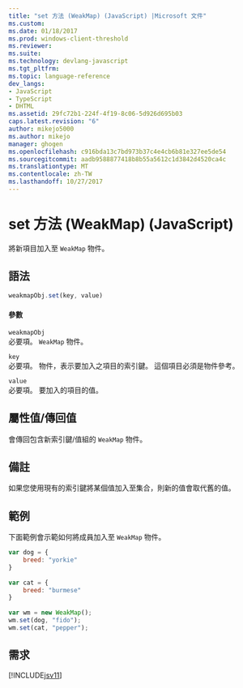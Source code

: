 ```yaml
---
title: "set 方法 (WeakMap) (JavaScript) |Microsoft 文件"
ms.custom: 
ms.date: 01/18/2017
ms.prod: windows-client-threshold
ms.reviewer: 
ms.suite: 
ms.technology: devlang-javascript
ms.tgt_pltfrm: 
ms.topic: language-reference
dev_langs:
- JavaScript
- TypeScript
- DHTML
ms.assetid: 29fc72b1-224f-4f19-8c06-5d926d695b03
caps.latest.revision: "6"
author: mikejo5000
ms.author: mikejo
manager: ghogen
ms.openlocfilehash: c916bda13c7bd973b37c4e4cb6b81e327ee5de54
ms.sourcegitcommit: aadb9588877418b8b55a5612c1d3842d4520ca4c
ms.translationtype: MT
ms.contentlocale: zh-TW
ms.lasthandoff: 10/27/2017
---
```

# <a name="set-method-weakmap-javascript"></a>set 方法 (WeakMap) (JavaScript)
將新項目加入至 `WeakMap` 物件。  
  
## <a name="syntax"></a>語法  
  
```JavaScript  
weakmapObj.set(key, value)  
```  
  
#### <a name="parameters"></a>參數  
 `weakmapObj`  
 必要項。 `WeakMap` 物件。  
  
 `key`  
 必要項。 物件，表示要加入之項目的索引鍵。 這個項目必須是物件參考。  
  
 `value`  
 必要項。 要加入的項目的值。  
  
## <a name="property-valuereturn-value"></a>屬性值/傳回值  
 會傳回包含新索引鍵/值組的 `WeakMap` 物件。  
  
## <a name="remarks"></a>備註  
 如果您使用現有的索引鍵將某個值加入至集合，則新的值會取代舊的值。  
  
## <a name="example"></a>範例  
 下面範例會示範如何將成員加入至 `WeakMap` 物件。  
  
```JavaScript  
var dog = {  
    breed: "yorkie"  
}  
  
var cat = {  
    breed: "burmese"  
}  
  
var wm = new WeakMap();  
wm.set(dog, "fido");  
wm.set(cat, "pepper");  
```  
  
## <a name="requirements"></a>需求  
 [!INCLUDE[jsv11](../../javascript/reference/includes/jsv11-md.md)]